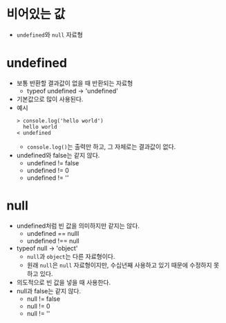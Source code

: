 # 비어있는 값
- `undefined`와 `null` 자료형

# undefined
- 보통 반환할 결과값이 없을 때 반환되는 자료형
	- typeof undefined -> 'undefined'
- 기본값으로 많이 사용된다.
- 예시
	```
	> console.log('hello world')
	  hello world
	< undefined
	```
	- `console.log()`는 출력만 하고, 그 자체로는 결과값이 없다.
- undefined와 false는 같지 않다.
	- undefined != false
	- undefined != 0
	- undefined != ''

# null
- undefined처럼 빈 값을 의미하지만 같지는 않다.
	- undefined == nulll
	- undefined !== null
- typeof null -> 'object'
	- `null`과 `object`는 다른 자료형이다.
	- 원래 `null`은 `null` 자료형이지만, 수십년째 사용하고 있기 때문에 수정하지 못하고 있다.
- 의도적으로 빈 값을 넣을 때 사용한다.
- null과 false는 같지 않다.
	- null != false
	- null != 0
	- null != ''

